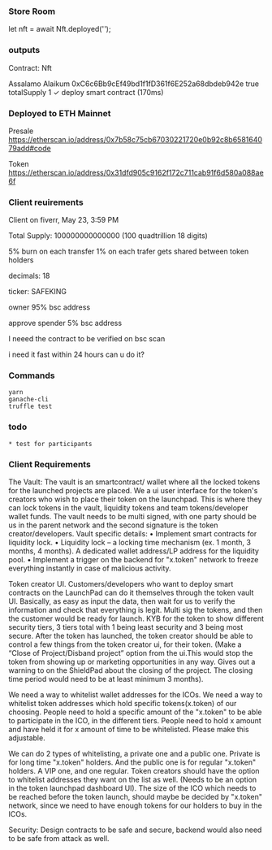 ### Store Room

let nft = await Nft.deployed('');

### outputs
Contract: Nft

Assalamo Alaikum
0xC6c6Bb9cEf49bd1f1fD361f6E252a68dbdeb942e
true
totalSupply 1
    ✓ deploy smart contract (170ms)

### Deployed to ETH Mainnet
Presale https://etherscan.io/address/0x7b58c75cb67030221720e0b92c8b658164079add#code

Token https://etherscan.io/address/0x31dfd905c9162f172c711cab91f6d580a088ae6f


### Client reuirements

Client on fiverr, May 23, 3:59 PM

Total Supply: 100000000000000
(100 quadtrillion 18 digits)

5% burn on each transfer
1% on each trafer gets shared between token holders

decimals: 18

ticker: SAFEKING

owner 95%
bsc address

approve spender 5%
bsc address

I neeed the contract to be verified on bsc scan

i need it fast within 24 hours can u do it?

### Commands
    yarn
    ganache-cli
    truffle test

### todo
    * test for participants

### Client Requirements

The Vault:
The vault is an smartcontract/ wallet where all the locked tokens for the launched projects are placed.
We a ui user interface for the token's creators who wish to place their token on the launchpad. This is where they can lock tokens in the vault, liquidity tokens and team tokens/developer wallet funds. The vault needs to be multi signed, with one party should be us in the parent network and the second signature is the token creator/developers.
Vault specific details:
•	Implement smart contracts for liquidity lock.
•	Liquidity lock – a locking time mechanism (ex. 1 month, 3 months, 4 months). A dedicated wallet address/LP address for the liquidity pool.
•	Implement a trigger on the backend for "x.token" network to freeze everything instantly in case of malicious activity.


Token creator UI.
Customers/developers who want to deploy smart contracts on the LaunchPad can do it themselves through the token vault UI. Basically, as easy as input the data, then wait for us to verify the information and check that everything is legit. Multi sig the tokens, and then the customer would be ready for launch.
KYB for the token to show different security tiers, 3 tiers total with 1 being least security and 3 being most secure.
After the token has launched, the token creator should be able to control a few things from the token creator ui, for their token. (Make a “Close of Project/Disband project” option from the ui.This would stop the token from showing up or marketing opportunities in any way. Gives out a warning to on the ShieldPad about the closing of the project. The closing time period would need to be at least minimum 3 months).

We need a way to whitelist wallet addresses for the ICOs.
We need a way to whitelist token addresses which hold specific tokens(x.token) of our choosing. People need to hold a specific amount of the "x.token"  to be able to participate in the ICO, in the different tiers. People need to hold x amount and have held it for x amount of time to be whitelisted. Please make this adjustable.

We can do 2 types of whitelisting, a private one and a public one. 
Private is for long time "x.token" holders. And the public one is for regular "x.token" holders. A VIP one, and one regular.
Token creators should have the option to whitelist addresses they want on the list as well. (Needs to be an option in the token launchpad dashboard UI).
The size of the ICO which needs to be reached before the token launch, should maybe be decided by "x.token" network, since we need to have enough tokens for our holders to buy in the ICOs.

Security:
Design contracts to be safe and secure, backend would also need to be safe from attack as well.
